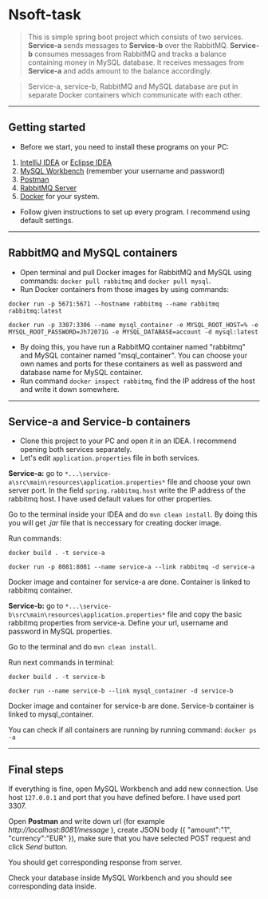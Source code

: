 # Nsoft-task
>This is simple spring boot project which consists of two services. **Service-a** sends messages to **Service-b** over the RabbitMQ. 
**Service-b** consumes messages from RabbitMQ and tracks a balance containing money in MySQL database. 
It receives messages from **Service-a** and adds amount to the balance accordingly.

>Service-a, service-b, RabbitMQ and MySQL database are put in separate Docker containers which communicate with each other.

----
## Getting started
- Before we start, you need to install these programs on your PC:
1. [IntelliJ IDEA](https://www.jetbrains.com/idea/download/) or [Eclipse IDEA](https://www.eclipse.org/downloads/)
2. [MySQL Workbench](https://dev.mysql.com/downloads/workbench/) (remember your username and password)
3. [Postman](https://www.getpostman.com/downloads/)
4. [RabbitMQ Server](https://www.rabbitmq.com/download.html)
5. [Docker](https://www.docker.com/get-started) for your system.
- Follow given instructions to set up every program. I recommend using default settings.
----
## RabbitMQ and MySQL containers
- Open terminal and pull Docker images for RabbitMQ and MySQL using commands:
    `docker pull rabbitmq` and `docker pull mysql`. 
- Run Docker containers from those images by using commands:
```
docker run -p 5671:5671 --hostname rabbitmq --name rabbitmq rabbitmq:latest

docker run -p 3307:3306 --name mysql_container -e MYSQL_ROOT_HOST=% -e MYSQL_ROOT_PASSWORD=Jh72071G -e MYSQL_DATABASE=account -d mysql:latest
```

- By doing this, you have run a RabbitMQ container named "rabbitmq" and MySQL container named "msql_container". You can choose your own names and ports for these containers as well as password and database name for MySQL container.
- Run command `docker inspect rabbitmq`, find the IP address of the host and write it down somewhere.
----
## Service-a and Service-b containers

- Clone this project to your PC and open it in an IDEA. I recommend opening both services separately.
- Let's edit `application.properties` file in both services.

**Service-a:** go to `*...\service-a\src\main\resources\application.properties*` file and choose your own server port. In the field `spring.rabbitmq.host` write the IP address of the rabbitmq host. I have used default values for other properties.

Go to the terminal inside your IDEA and do `mvn clean install`. By doing this you will get *.jar* file that is neccessary for creating docker image.

Run commands:
```
docker build . -t service-a

docker run -p 8081:8081 --name service-a --link rabbitmq -d service-a
```
Docker image and container for service-a are done. Container is linked to rabbitmq container.

**Service-b:** go to `*...\service-b\src\main\resources\application.properties*` file and copy the basic rabbitmq properties from service-a. Define your url, username and password in MySQL properties.

Go to the terminal and do `mvn clean install`.

Run next commands in terminal:
```
docker build . -t service-b

docker run --name service-b --link mysql_container -d service-b
```
Docker image and container for service-b are done. Service-b container is linked to mysql_container.

You can check if all containers are running by running command:
`docker ps -a`

----
## Final steps
If everything is fine, open MySQL Workbench and add new connection. Use host `127.0.0.1` and port that you have defined before. I have used port 3307.

Open **Postman** and write down url (for example *http://localhost:8081/message* ), create JSON body ({
"amount":"1",
"currency":"EUR"
}), make sure that you have selected POST request and click *Send* button.

You should get corresponding response from server.

Check your database inside MySQL Workbench and you should see corresponding data inside.
